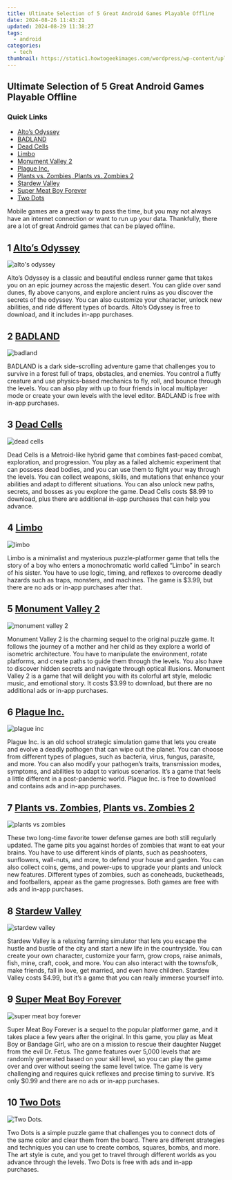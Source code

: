 ```yaml
---
title: Ultimate Selection of 5 Great Android Games Playable Offline
date: 2024-08-26 11:43:21
updated: 2024-08-29 11:38:27
tags:
  - android
categories:
  - tech
thumbnail: https://static1.howtogeekimages.com/wordpress/wp-content/uploads/2023/09/offline-games.png
---
```


## Ultimate Selection of 5 Great Android Games Playable Offline

### Quick Links

* [Alto’s Odyssey](https://vp-tips.techidaily.com/in-2024-acoustic-additions-for-your-chat-status/)
* [BADLAND](https://win-blog.techidaily.com/stop-nba-2k23-from-freezing-on-your-computer-top-7-fixes-for-a-smoother-experience/)
* [Dead Cells](https://unlock-android.techidaily.com/tips-and-tricks-for-setting-up-your-honor-magic-6-phone-pattern-lock-by-drfone-android/)
* [Limbo](https://howto.techidaily.com/quick-fixes-for-why-is-my-samsung-galaxy-f54-5g-black-and-white-drfone-by-drfone-fix-android-problems-fix-android-problems/)
* [Monument Valley 2](https://extra-support.techidaily.com/2024-approved-sensory-storytelling-crafting-engaging-food-videos/)
* [Plague Inc.](https://snapchat-videos.techidaily.com/visualize-your-story-with-top-snapchat-augments/)
* [Plants vs. Zombies, Plants vs. Zombies 2](https://extra-lessons.techidaily.com/in-2024-connected-healing-telemedicine-evolved/)
* [Stardew Valley](https://smart-video-creator.techidaily.com/in-2024-s-most-popular-video-reversal-websites/)
* [Super Meat Boy Forever](https://vp-tips.techidaily.com/elevate-photography-crafting-exceptional-time-lapses-with-black-hero5-for-2024/)
* [Two Dots](https://network-issues.techidaily.com/fixing-gpus-fixedcode-22-issue/)

 Mobile games are a great way to pass the time, but you may not always have an internet connection or want to run up your data. Thankfully, there are a lot of great Android games that can be played offline.

## 1 [Alto’s Odyssey](https://www.anrdoezrs.net/links/3607085/type/dlg/sid/UUhtgUeUpU2000270/https://play.google.com/store/apps/details?id=com.noodlecake.altosodyssey) 

![alto's odyssey](https://static1.howtogeekimages.com/wordpress/wp-content/uploads/2023/09/altos.jpg) 

 Alto’s Odyssey is a classic and beautiful endless runner game that takes you on an epic journey across the majestic desert. You can glide over sand dunes, fly above canyons, and explore ancient ruins as you discover the secrets of the odyssey. You can also customize your character, unlock new abilities, and ride different types of boards. Alto’s Odyssey is free to download, and it includes in-app purchases.

## 2 [BADLAND](https://www.anrdoezrs.net/links/3607085/type/dlg/sid/UUhtgUeUpU2000270/https://play.google.com/store/search?q=badland&c=apps) 

![badland](https://static1.howtogeekimages.com/wordpress/wp-content/uploads/2023/09/badland.jpg) 

 BADLAND is a dark side-scrolling adventure game that challenges you to survive in a forest full of traps, obstacles, and enemies. You control a fluffy creature and use physics-based mechanics to fly, roll, and bounce through the levels. You can also play with up to four friends in local multiplayer mode or create your own levels with the level editor. BADLAND is free with in-app purchases.

## 3 [Dead Cells](https://www.anrdoezrs.net/links/3607085/type/dlg/sid/UUhtgUeUpU2000270/https://play.google.com/store/search?q=badland&c=apps) 

![dead cells](https://static1.howtogeekimages.com/wordpress/wp-content/uploads/2023/09/dead-cells.jpg) 

 Dead Cells is a Metroid-like hybrid game that combines fast-paced combat, exploration, and progression. You play as a failed alchemic experiment that can possess dead bodies, and you can use them to fight your way through the levels. You can collect weapons, skills, and mutations that enhance your abilities and adapt to different situations. You can also unlock new paths, secrets, and bosses as you explore the game. Dead Cells costs $8.99 to download, plus there are additional in-app purchases that can help you advance.

## 4 [Limbo](https://www.anrdoezrs.net/links/3607085/type/dlg/sid/UUhtgUeUpU2000270/https://play.google.com/store/apps/details?id=com.playdead.limbo.full) 

![limbo](https://static1.howtogeekimages.com/wordpress/wp-content/uploads/2023/09/limbo.jpg) 

 Limbo is a minimalist and mysterious puzzle-platformer game that tells the story of a boy who enters a monochromatic world called “Limbo” in search of his sister. You have to use logic, timing, and reflexes to overcome deadly hazards such as traps, monsters, and machines. The game is $3.99, but there are no ads or in-app purchases after that.

## 5 [Monument Valley 2](https://www.anrdoezrs.net/links/3607085/type/dlg/sid/UUhtgUeUpU2000270/https://play.google.com/store/apps/details?id=com.ustwo.monumentvalley2) 

![monument valley 2](https://static1.howtogeekimages.com/wordpress/wp-content/uploads/2023/09/monument.jpg) 

 Monument Valley 2 is the charming sequel to the original puzzle game. It follows the journey of a mother and her child as they explore a world of isometric architecture. You have to manipulate the environment, rotate platforms, and create paths to guide them through the levels. You also have to discover hidden secrets and navigate through optical illusions. Monument Valley 2 is a game that will delight you with its colorful art style, melodic music, and emotional story. It costs $3.99 to download, but there are no additional ads or in-app purchases.

## 6 [Plague Inc.](https://www.anrdoezrs.net/links/3607085/type/dlg/sid/UUhtgUeUpU2000270/https://play.google.com/store/apps/details?id=com.miniclip.plagueinc) 

![plague inc](https://static1.howtogeekimages.com/wordpress/wp-content/uploads/2023/09/plague-inc.jpg) 

 Plague Inc. is an old school strategic simulation game that lets you create and evolve a deadly pathogen that can wipe out the planet. You can choose from different types of plagues, such as bacteria, virus, fungus, parasite, and more. You can also modify your pathogen’s traits, transmission modes, symptoms, and abilities to adapt to various scenarios. It’s a game that feels a little different in a post-pandemic world. Plague Inc. is free to download and contains ads and in-app purchases.

## 7 [Plants vs. Zombies](https://www.anrdoezrs.net/links/3607085/type/dlg/sid/UUhtgUeUpU2000270/https://play.google.com/store/apps/details?id=com.ea.game.pvzfree%5Frow), [Plants vs. Zombies 2](https://www.anrdoezrs.net/links/3607085/type/dlg/sid/UUhtgUeUpU2000270/https://play.google.com/store/apps/details?id=com.ea.game.pvz2%5Fna) 

![plants vs zombies](https://static1.howtogeekimages.com/wordpress/wp-content/uploads/2023/09/pvz.jpg) 

 These two long-time favorite tower defense games are both still regularly updated. The game pits you against hordes of zombies that want to eat your brains. You have to use different kinds of plants, such as peashooters, sunflowers, wall-nuts, and more, to defend your house and garden. You can also collect coins, gems, and power-ups to upgrade your plants and unlock new features. Different types of zombies, such as coneheads, bucketheads, and footballers, appear as the game progresses. Both games are free with ads and in-app purchases.

## 8 [Stardew Valley](https://www.anrdoezrs.net/links/3607085/type/dlg/sid/UUhtgUeUpU2000270/https://play.google.com/store/apps/details?id=com.chucklefish.stardewvalley) 

![stardew valley](https://static1.howtogeekimages.com/wordpress/wp-content/uploads/2023/09/stardew.jpg) 

 Stardew Valley is a relaxing farming simulator that lets you escape the hustle and bustle of the city and start a new life in the countryside. You can create your own character, customize your farm, grow crops, raise animals, fish, mine, craft, cook, and more. You can also interact with the townsfolk, make friends, fall in love, get married, and even have children. Stardew Valley costs $4.99, but it’s a game that you can really immerse yourself into.

## 9 [Super Meat Boy Forever](https://www.anrdoezrs.net/links/3607085/type/dlg/sid/UUhtgUeUpU2000270/https://play.google.com/store/apps/details?id=com.thunderful.smbf) 

![super meat boy forever](https://static1.howtogeekimages.com/wordpress/wp-content/uploads/2023/09/super-meat-boy-forever.jpg) 

 Super Meat Boy Forever is a sequel to the popular platformer game, and it takes place a few years after the original. In this game, you play as Meat Boy or Bandage Girl, who are on a mission to rescue their daughter Nugget from the evil Dr. Fetus. The game features over 5,000 levels that are randomly generated based on your skill level, so you can play the game over and over without seeing the same level twice. The game is very challenging and requires quick reflexes and precise timing to survive. It’s only $0.99 and there are no ads or in-app purchases.

## 10 [Two Dots](https://www.anrdoezrs.net/links/3607085/type/dlg/sid/UUhtgUeUpU2000270/https://play.google.com/store/apps/details?id=com.weplaydots.twodotsandroid) 

![Two Dots.](https://static1.howtogeekimages.com/wordpress/wp-content/uploads/2023/09/two-dots.jpg) 

 Two Dots is a simple puzzle game that challenges you to connect dots of the same color and clear them from the board. There are different strategies and techniques you can use to create combos, squares, bombs, and more. The art style is cute, and you get to travel through different worlds as you advance through the levels. Two Dots is free with ads and in-app purchases.

<ins class="adsbygoogle"
     style="display:block"
     data-ad-format="autorelaxed"
     data-ad-client="ca-pub-7571918770474297"
     data-ad-slot="1223367746"></ins>



<ins class="adsbygoogle"
     style="display:block"
     data-ad-client="ca-pub-7571918770474297"
     data-ad-slot="8358498916"
     data-ad-format="auto"
     data-full-width-responsive="true"></ins>
